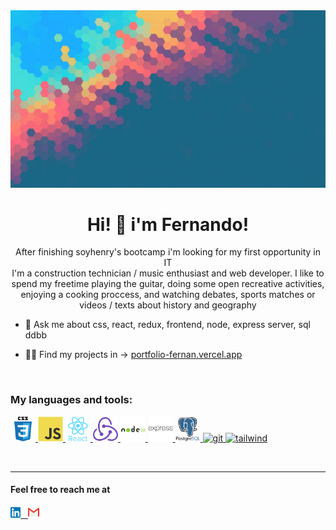 <img src="https://github.com/FerrnA/FerrnA/blob/main/bannermulticolor.jpg">
<h1 align="center">Hi! 👋 i'm Fernando!</h1>
<p align="center">After finishing soyhenry's bootcamp i'm looking for my first opportunity in IT </br>
I'm a construction technician / music enthusiast and web developer. I like to spend my freetime playing the guitar, doing some open recreative activities, enjoying a cooking proccess, and watching debates, sports matches or videos / texts about history and geography </p>

- 📨 Ask me about css, react, redux, frontend, node, express server, sql ddbb 

- 👨‍💻 Find my projects in -> [portfolio-fernan.vercel.app](portfolio-fernan.vercel.app)  

<br/>

<h3 align="left">My languages and tools:</h3>
<p align="left">
<!-- <a href="https://www.w3.org/html/" target="_blank" rel="noreferrer"> <img src="https://raw.githubusercontent.com/devicons/devicon/master/icons/html5/html5-original-wordmark.svg" alt="html5" width="40" height="40"/> </a> -->
  <a href="https://www.w3schools.com/css/" target="_blank" rel="noreferrer"> <img src="https://raw.githubusercontent.com/devicons/devicon/master/icons/css3/css3-original-wordmark.svg" alt="css3" width="40" height="40"/> </a>  
  <a href="https://developer.mozilla.org/en-US/docs/Web/JavaScript" target="_blank" rel="noreferrer"> <img src="https://raw.githubusercontent.com/devicons/devicon/master/icons/javascript/javascript-original.svg" alt="javascript" width="40" height="40"/> </a>
  <a href="https://reactjs.org/" target="_blank" rel="noreferrer"> <img src="https://raw.githubusercontent.com/devicons/devicon/master/icons/react/react-original-wordmark.svg" alt="react" width="40" height="40"/> </a>
  <a href="https://redux.js.org" target="_blank" rel="noreferrer"> <img src="https://raw.githubusercontent.com/devicons/devicon/master/icons/redux/redux-original.svg" alt="redux" width="40" height="40"/> </a>
  <a href="https://nodejs.org" target="_blank" rel="noreferrer"> <img src="https://raw.githubusercontent.com/devicons/devicon/master/icons/nodejs/nodejs-original-wordmark.svg" alt="nodejs" width="40" height="40"/> </a>
  <a href="https://expressjs.com" target="_blank" rel="noreferrer"> <img src="https://raw.githubusercontent.com/devicons/devicon/master/icons/express/express-original-wordmark.svg" alt="express" width="40" height="40"/> </a>
  <a href="https://www.postgresql.org" target="_blank" rel="noreferrer"> <img src="https://raw.githubusercontent.com/devicons/devicon/master/icons/postgresql/postgresql-original-wordmark.svg" alt="postgresql" width="40" height="40"/> </a>
  <a href="https://git-scm.com/" target="_blank" rel="noreferrer"> <img src="https://www.vectorlogo.zone/logos/git-scm/git-scm-icon.svg" alt="git" width="40" height="40"/> </a>
  <a href="https://tailwindcss.com/" target="_blank" rel="noreferrer"> <img src="https://www.vectorlogo.zone/logos/tailwindcss/tailwindcss-icon.svg" alt="tailwind" width="40" height="40"/> </a>
<!--
  <a href="https://www.typescriptlang.org/" target="_blank" rel="noreferrer"> <img src="https://raw.githubusercontent.com/devicons/devicon/master/icons/typescript/typescript-original.svg" alt="typescript" width="40" height="40"/> </a>
-->
</p>


<br/>
<hr>
<span >
<h4>Feel free to reach me at</h4>
<a href="https://www.linkedin.com/in/arriondo-fernando/"><img width="3.2%" src="https://github.com/FerrnA/FerrnA/blob/main/icon.png"> &nbsp;
<a href="mailto:arriondovfernando@gmail.com"><img width="3.5%" src="https://github.com/FerrnA/FerrnA/blob/main/gmail.png">
</span>


<!--
### Welcome! <img src="https://github.com/TheDudeThatCode/TheDudeThatCode/blob/master/Assets/Hi.gif" width="29px"> :smile: My name's Fernando and I'm fullStack Developer; curious, and in constant learning.  

![Profile Views](https://komarev.com/ghpvc/?username=FerrnA&style=flat-square)

<details><summary>🛠 Here are my tech Skills: </summary>
<p>
<div align="center">
  <span><img height="30" width="40" alt="JavaScript" src="https://cdn.jsdelivr.net/gh/devicons/devicon/icons/javascript/javascript-original.svg" />JavaScript</span>
  <span>-</span>
  <span><img height="30" width="40" alt="TypeScript" src="https://cdn.jsdelivr.net/gh/devicons/devicon/icons/typescript/typescript-original.svg" />TypeScript</span>
  <span>-</span>
  <span><img height="30" width="40" alt="React" src="https://cdn.jsdelivr.net/gh/devicons/devicon/icons/react/react-original.svg" />React</span>
  <span>-</span>
  <span><img height="30" width="40" alt="Redux" src="https://cdn.jsdelivr.net/gh/devicons/devicon/icons/redux/redux-original.svg" />Redux</span>
  <span>-</span>
  <span><img height="30" width="40" alt="Node" src="https://cdn.jsdelivr.net/gh/devicons/devicon/icons/nodejs/nodejs-original.svg" />Node.js</span>
  <span>-</span>
  <span><img height="30" width="40" alt="Css" src="https://cdn.jsdelivr.net/gh/devicons/devicon/icons/css3/css3-original.svg" />Css</span>
  <span>-</span>
  <span><img height="30" width="40" alt="Less" src="https://cdn.jsdelivr.net/gh/devicons/devicon/icons/sass/sass-plain-wordmark.svg" />Less</span>
  <span>-</span>
  <span><img height="30" width="40" alt="Html" src="https://cdn.jsdelivr.net/gh/devicons/devicon/icons/html5/html5-original.svg" />Html</span>
  <br></br>

  <span><img height="30" width="40" alt="PostgresSQL" src="https://cdn.jsdelivr.net/gh/devicons/devicon/icons/postgresql/postgresql-original.svg" />PostgresSQL</span>
  <span>-</span>
  <span><img height="30" width="40" alt="Sequelize" src="https://cdn.jsdelivr.net/gh/devicons/devicon/icons/sequelize/sequelize-original.svg" />Sequelize</span>
  <span>-</span>
  <span><img height="30" width="40" alt="Styled components" src="https://cdn.jsdelivr.net/gh/devicons/devicon/icons/styled-components/styled-components-original.svg" />Styled components</span>

  <span><img height="30" width="40" alt="Express" src="https://cdn.jsdelivr.net/gh/devicons/devicon/icons/express/express-original.svg" />Express</span>
  <span><img height="30" width="40" alt="Git" src="https://cdn.jsdelivr.net/gh/devicons/devicon/icons/git/git-original.svg" />Git</span>
</div>


</p>
</details>  

[![Top Langs](https://github-readme-stats.vercel.app/api/top-langs/?username=FerrnA)](https://github.com/anuraghazra/github-readme-stats)  

Please feel free to contact me. 

<span >
<a href="https://www.linkedin.com/in/fernandoarriondo/"><img width="5%" src="https://github.com/FerrnA/FerrnA/blob/main/linkedin.png"> &nbsp;
<a href="mailto:arriondovfernando@gmail.com"><img width="5%" src="https://github.com/FerrnA/FerrnA/blob/main/gmail-icon.png">
</span>
-->

<!--
**FerrnA/FerrnA** is a ✨ _special_ ✨ repository because its `README.md` (this file) appears on your GitHub profile.

Here are some ideas to get you started:

- 🔭 I’m currently working on ...
- 🌱 I’m currently learning ...
- 👯 I’m looking to collaborate on ...
- 🤔 I’m looking for help with ...
- 💬 Ask me about ...
- 📫 How to reach me: ...
- 😄 Pronouns: ...
- ⚡ Fun fact: ...
-->

